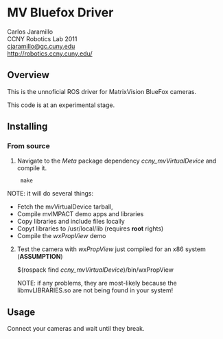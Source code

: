 MV Bluefox Driver 
===================================

Carlos Jaramillo  
CCNY Robotics Lab 2011  
cjaramillo@gc.cuny.edu  
http://robotics.ccny.cuny.edu/  

Overview
-----------------------------------

This is the unnoficial ROS driver for MatrixVision BlueFox cameras.

This code is at an experimental stage. 

Installing
-----------------------------------

### From source ###

1. Navigate to the *Meta* package dependency *ccny_mvVirtualDevice* and compile it. 

        make
        
  NOTE: it will do several things:
  
  - Fetch the mvVirtualDevice tarball, 
  - Compile mvIMPACT demo apps and libraries
  - Copy libraries and include files locally
  - Copyt libraries to /usr/local/lib  (requires **root** rights)
  - Compile the *wxPropView* demo    
        
2. Test the camera with *wxPropView* just compiled for an x86 system (**ASSUMPTION**)

    $(rospack find *ccny_mvVirtualDevice*)/bin/wxPropView
    
    NOTE: if any problems, they are most-likely because the libmvLIBRARIES.so are not being found in your system!
    
Usage
-----------------------------------

Connect your cameras and wait until they break.
